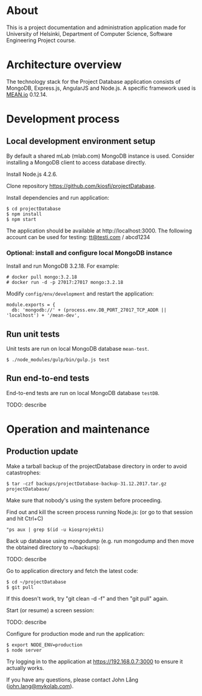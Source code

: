 # About

This is a project documentation and administration application made for University of Helsinki, Department of Computer Science, Software Engineering Project course.

# Architecture overview

The technology stack for the Project Database application consists of MongoDB, Express.js, AngularJS and Node.js. A specific framework used is [MEAN.io](https://mean.io) 0.12.14.

# Development process

## Local development environment setup

By default a shared mLab (mlab.com) MongoDB instance is used. Consider installing a MongoDB client to access database directly.

Install Node.js 4.2.6.

Clone repository https://github.com/kiosfi/projectDatabase.

Install dependencies and run application:

```
$ cd projectDatabase
$ npm install
$ npm start
```

The application should be available at http://localhost:3000. The following account can be used for testing: tt@testi.com / abcd1234


### Optional: install and configure local MongoDB instance

Install and run MongoDB 3.2.18. For example:

```
# docker pull mongo:3.2.18
# docker run -d -p 27017:27017 mongo:3.2.18
```

Modify ```config/env/development``` and restart the application:

```
module.exports = {
  db: 'mongodb://' + (process.env.DB_PORT_27017_TCP_ADDR || 'localhost') + '/mean-dev',

```

## Run unit tests

Unit tests are run on local MongoDB database `mean-test`.

```
$ ./node_modules/gulp/bin/gulp.js test
```

## Run end-to-end tests 

End-to-end tests are run on local MongoDB database `testDB`.

TODO: describe

# Operation and maintenance

## Production update

Make a tarball backup of the projectDatabase directory in order to avoid catastrophes:

```
$ tar -czf backups/projectDatabase-backup-31.12.2017.tar.gz projectDatabase/
```

Make sure that nobody's using the system before proceeding.

Find out and kill the screen process running Node.js: (or go to that session and hit Ctrl+C)

```
"ps aux | grep $(id -u kiosprojekti)
```

Back up database using mongodump (e.g. run mongodump and then move the obtained directory to ~/backups):

TODO: describe

Go to application directory and fetch the latest code:

```
$ cd ~/projectDatabase
$ git pull
```

If this doesn't work, try "git clean -d -f" and then "git pull" again.

Start (or resume) a screen session:

TODO: describe

Configure for production mode and run the application:

```
$ export NODE_ENV=production
$ node server
```

Try logging in to the application at https://192.168.0.7:3000 to ensure it actually works.

If you have any questions, please contact John Lång (john.lang@mykolab.com).

